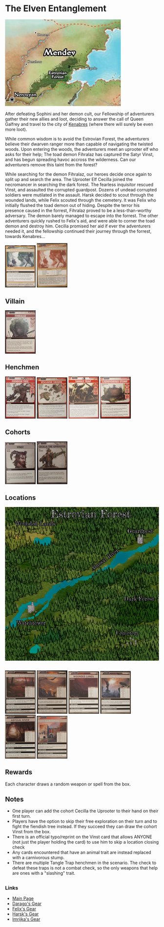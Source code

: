 # The Elven Entanglement

![map](IntoTheWorldwound.png)

After defeating Sophini and her demon cult, our Fellowship of adventurers gather their new allies and loot, deciding to answer the call of Queen Galfrey and travel to the city of [Kenabres](locations.md#kenabres) (where there will surely be even more loot).

While common wisdom is to avoid the Estrovian Forest, the adventurers believe their dwarven ranger more than capable of navigating the twisted woods. Upon entering the woods, the adventurers meet an uprooter elf who asks for their help; The toad demon Fihralaz has captured the Satyr Vinst, and has begun spreading havoc accross the wilderness. Can our adventurers remove this taint from the forest?

While searching for the demon Fihralaz, our heroes decide once again to split up and search the area. The Uprooter Elf Cecilla joined the necromancer in searching the dark forest. The fearless inquisitor rescued Vinst, and assaulted the corrupted guardpost. Dozens of undead corrupted soldiers were mutilated in the assault. Harsk decided to scout through the wounded lands, while Felix scouted through the cemetery. It was Felix who initially flushed the toad demon out of hiding. Despite the terror his presence caused in the forrest, Fihralaz proved to be a less-than-worthy adversary. The demon barely managed to escape into the forrest. The other adventurers quickly rushed to Felix's aid, and were able to corner the toad demon and destroy him. Cecilla promised her aid if ever the adventurers needed it, and the fellowship continued their journey through the forrest, towards Kenabres...

<img src="https://github.com/barry4356/PACG_Cards/blob/main/WoTR/Scenarios/TheElvenEntanglement.png" alt="TheElvenEntanglement" width="100"/> <img src="https://github.com/barry4356/PACG_Cards/blob/main/WoTR/Scenarios/TheElvenEntanglementB.png" alt="TheElvenEntanglementB" width="100"/>



## Villain
<img src="https://github.com/barry4356/PACG_Cards/blob/main/WoTR/Villains/Fihralaz.png" alt="Fihralaz" width="100"/>

## Henchmen
<img src="https://github.com/barry4356/PACG_Cards/blob/main/WoTR/Henchmen/FiendishTree.png" alt="FiendishTree" width="100"/> <img src="https://github.com/barry4356/PACG_Cards/blob/main/WoTR/Henchmen/VescavorSwarm.png" alt="VescavorSwarm" width="100"/> <img src="https://github.com/barry4356/PACG_Cards/blob/main/WoTR/Henchmen/TangleTrap.png" alt="TangleTrap" width="100"/> <img src="https://github.com/barry4356/PACG_Cards/blob/main/WoTR/Henchmen/CarnivorousStump.png" alt="CarnivorousStump" width="100"/>

## Cohorts
<img src="https://github.com/barry4356/PACG_Cards/blob/main/WoTR/Cohorts/Vinst.png" alt="Vinst" width="100"/> <img src="https://github.com/barry4356/PACG_Cards/blob/main/WoTR/Cohorts/CecillaTheUprooter.png" alt="CecillaTheUprooter" width="100"/>
 
## Locations

![forestMap](EstrovianForest.jpg)

##

<img src="https://github.com/barry4356/PACG_Cards/blob/main/WoTR/Locations/DarkForest.png" alt="DarkForest" width="100"/> <img src="https://github.com/barry4356/PACG_Cards/blob/main/WoTR/Locations/Watchtower.png" alt="Watchtower" width="100"/> <img src="https://github.com/barry4356/PACG_Cards/blob/main/WoTR/Locations/WoundedLands.png" alt="WoundedLands" width="100"/> <img src="https://github.com/barry4356/PACG_Cards/blob/main/WoTR/Locations/Cemetery.png" alt="Cemetery" width="100"/> <img src="https://github.com/barry4356/PACG_Cards/blob/main/WoTR/Locations/AbyssalRiver.png" alt="AbyssalRiver" width="100"/> <img src="https://github.com/barry4356/PACG_Cards/blob/main/WoTR/Locations/Guardpost.png" alt="Guardpost" width="100"/>

## Rewards

Each character draws a random weapon or spell from the box.

## Notes
- One player can add the cohort Cecilla the Uprooter
to their hand on their first turn.
- Players have the option to skip their free exploration
on their turn and to fight the fiendish tree instead.
If they succeed they can draw the cohort Vinst from the box.
- There is an official typo/reprint on the Vinst card
that allows ANYONE (not just the player holding the card)
to use him to skip a location closing check
- Any cards encountered that have an animal trait 
are instead replaced with a carnivorous stump.
- There are multiple Tangle Trap henchmen in the scenario.
The check to defeat these traps is not a combat check,
so the only weapons that help are ones with a "slashing" trait.

##
### Links
- [Main Page](main.md#wrath-of-the-righteous)
- [Darago's Gear](../c1/darago_equipment.md#daragos-equipment)
- [Felix's Gear](../c1/felix_equipment.md#felixs-equipment)
- [Harsk's Gear](../c1/harsk_equipment.md#harsks-equipment)
- [Imrijka's Gear](../c1/Imrijka_equipment.md#imrijkas-equipment)

